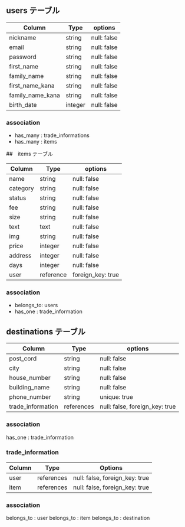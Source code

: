 ## users テーブル

| Column           | Type      | options     |
| ---------------- | --------- | ------------|
| nickname         | string    | null: false |
| email            | string    | null: false |
| password         | string    | null: false |
| first_name       | string    | null: false |
| family_name      | string    | null: false |
| first_name_kana  | string    | null: false |
| family_name_kana | string    | null: false |
| birth_date       | integer   | null: false |



### association
- has_many : trade_informations
- has_many : items



##　items テーブル

| Column    | Type      | options      |
| --------  | --------- | ------------ |
| name      | string    | null: false |
| category  | string    | null: false |             |
| status    | string    | null: false | 
| fee       | string    | null: false |
| size      | string    | null: false |
| text      | text      | null: false |
| img       | string    | null: false |
| price     | integer   | null: false |
| address   | integer   | null: false |
| days      | integer   | null: false |
| user      | reference | foreign_key: true  |

### association
- belongs_to: users
- has_one : trade_information


## destinations テーブル

| Column                       | Type      | options       |
| --------------------         | --------- | --------------|
| post_cord                    | string     | null: false |
| city                         | string     | null: false |
| house_number                 | string     | null: false |
| building_name                | string     | null: false |
| phone_number                 | string     | unique: true |
| trade_information            | references | null: false, foreign_key: true |

### association
has_one : trade_information


### trade_information

| Column      | Type       | Options                        |
| ----------- | ---------- | ------------------------------ |
| user        | references | null: false, foreign_key: true |
| item        | references | null: false, foreign_key: true |


### association
belongs_to : user
belongs_to : item
belongs_to : destination